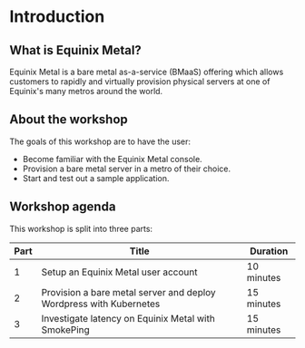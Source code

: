 # Introduction

## What is Equinix Metal?

Equinix Metal is a bare metal as-a-service (BMaaS) offering which allows customers to rapidly and virtually provision physical servers at one of Equinix's many metros around the world.

## About the workshop

The goals of this workshop are to have the user:

* Become familiar with the Equinix Metal console.
* Provision a bare metal server in a metro of their choice.
* Start and test out a sample application.

## Workshop agenda

This workshop is split into three parts:

| Part | Title | Duration |
| - | - | - |
| 1 | Setup an Equinix Metal user account | 10 minutes |
| 2 | Provision a bare metal server and deploy Wordpress with Kubernetes | 15 minutes |
| 3 | Investigate latency on Equinix Metal with SmokePing | 15 minutes |
